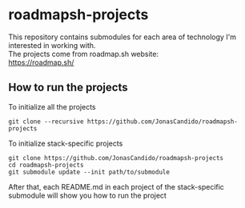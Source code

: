 # roadmapsh-projects
This repository contains submodules for each area of technology I'm interested in working with.<br>
The projects come from roadmap.sh website:<br>
https://roadmap.sh/

## How to run the projects
To initialize all the projects
```
git clone --recursive https://github.com/JonasCandido/roadmapsh-projects
```

To initialize stack-specific projects

```
git clone https://github.com/JonasCandido/roadmapsh-projects
cd roadmapsh-projects
git submodule update --init path/to/submodule
```

After that, each README.md in each project of the stack-specific submodule will show you how to run the project
